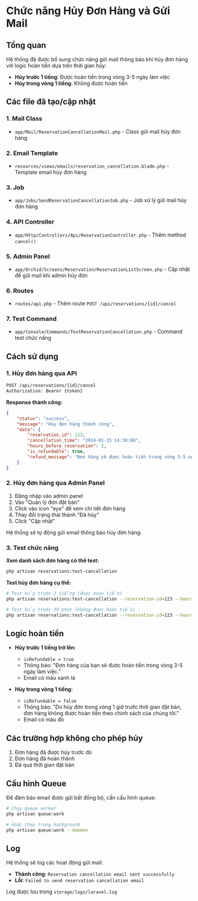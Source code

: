 # Chức năng Hủy Đơn Hàng và Gửi Mail

## Tổng quan

Hệ thống đã được bổ sung chức năng gửi mail thông báo khi hủy đơn hàng với logic hoàn tiền dựa trên thời gian hủy:

- **Hủy trước 1 tiếng**: Được hoàn tiền trong vòng 3-5 ngày làm việc
- **Hủy trong vòng 1 tiếng**: Không được hoàn tiền

## Các file đã tạo/cập nhật

### 1. Mail Class
- `app/Mail/ReservationCancellationMail.php` - Class gửi mail hủy đơn hàng

### 2. Email Template
- `resources/views/emails/reservation_cancellation.blade.php` - Template email hủy đơn hàng

### 3. Job
- `app/Jobs/SendReservationCancellationJob.php` - Job xử lý gửi mail hủy đơn hàng

### 4. API Controller
- `app/Http/Controllers/Api/ReservationController.php` - Thêm method `cancel()`

### 5. Admin Panel
- `app/Orchid/Screens/Reservation/ReservationListScreen.php` - Cập nhật để gửi mail khi admin hủy đơn

### 6. Routes
- `routes/api.php` - Thêm route `POST /api/reservations/{id}/cancel`

### 7. Test Command
- `app/Console/Commands/TestReservationCancellation.php` - Command test chức năng

## Cách sử dụng

### 1. Hủy đơn hàng qua API

```bash
POST /api/reservations/{id}/cancel
Authorization: Bearer {token}
```

**Response thành công:**
```json
{
    "status": "success",
    "message": "Hủy đơn hàng thành công",
    "data": {
        "reservation_id": 123,
        "cancellation_time": "2024-01-15 14:30:00",
        "hours_before_reservation": 2,
        "is_refundable": true,
        "refund_message": "Đơn hàng sẽ được hoàn tiền trong vòng 3-5 ngày làm việc."
    }
}
```

### 2. Hủy đơn hàng qua Admin Panel

1. Đăng nhập vào admin panel
2. Vào "Quản lý đơn đặt bàn"
3. Click vào icon "eye" để xem chi tiết đơn hàng
4. Thay đổi trạng thái thành "Đã hủy"
5. Click "Cập nhật"

Hệ thống sẽ tự động gửi email thông báo hủy đơn hàng.

### 3. Test chức năng

**Xem danh sách đơn hàng có thể test:**
```bash
php artisan reservations:test-cancellation
```

**Test hủy đơn hàng cụ thể:**
```bash
# Test hủy trước 2 tiếng (được hoàn tiền)
php artisan reservations:test-cancellation --reservation-id=123 --hours-before=2

# Test hủy trước 30 phút (không được hoàn tiền)
php artisan reservations:test-cancellation --reservation-id=123 --hours-before=0.5
```

## Logic hoàn tiền

- **Hủy trước 1 tiếng trở lên**: 
  - `isRefundable = true`
  - Thông báo: "Đơn hàng của bạn sẽ được hoàn tiền trong vòng 3-5 ngày làm việc."
  - Email có màu xanh lá

- **Hủy trong vòng 1 tiếng**:
  - `isRefundable = false`
  - Thông báo: "Do hủy đơn trong vòng 1 giờ trước thời gian đặt bàn, đơn hàng không được hoàn tiền theo chính sách của chúng tôi."
  - Email có màu đỏ

## Các trường hợp không cho phép hủy

1. Đơn hàng đã được hủy trước đó
2. Đơn hàng đã hoàn thành
3. Đã quá thời gian đặt bàn

## Cấu hình Queue

Để đảm bảo email được gửi bất đồng bộ, cần cấu hình queue:

```bash
# Chạy queue worker
php artisan queue:work

# Hoặc chạy trong background
php artisan queue:work --daemon
```

## Log

Hệ thống sẽ log các hoạt động gửi mail:

- **Thành công**: `Reservation cancellation email sent successfully`
- **Lỗi**: `Failed to send reservation cancellation email`

Log được lưu trong `storage/logs/laravel.log` 